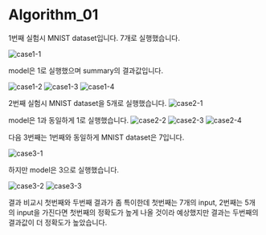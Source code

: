 # Algorithm_01
1번째 실험시 MNIST dataset입니다. 7개로 실행했습니다.

![case1-1](https://user-images.githubusercontent.com/81547318/121812550-35d7c200-cca3-11eb-804a-b28e969bf548.PNG)

model은 1로 실행했으며 summary의 결과값입니다.

![case1-2](https://user-images.githubusercontent.com/81547318/121812551-36705880-cca3-11eb-94c9-436a4a33d634.PNG)
![case1-3](https://user-images.githubusercontent.com/81547318/121812553-36705880-cca3-11eb-9d94-5f9d26be7aff.PNG)
![case1-4](https://user-images.githubusercontent.com/81547318/121812554-3708ef00-cca3-11eb-95e3-9dbbb437fd6d.PNG)

2번째 실험시 MNIST dataset을 5개로 실행했습니다.
![case2-1](https://user-images.githubusercontent.com/81547318/121812555-3708ef00-cca3-11eb-8c2f-0e1294f0fa76.PNG)

model은 1과 동일하게 1로 실행했습니다.
![case2-2](https://user-images.githubusercontent.com/81547318/121812557-37a18580-cca3-11eb-9a53-169e6c31a3b3.PNG)
![case2-3](https://user-images.githubusercontent.com/81547318/121812559-38d2b280-cca3-11eb-82b3-fa658e054e13.PNG)
![case2-4](https://user-images.githubusercontent.com/81547318/121812560-396b4900-cca3-11eb-9686-49e7da591837.PNG)


다음 3번째는 1번째와 동일하게 MNIST dataset은 7입니다.

![case3-1](https://user-images.githubusercontent.com/81547318/121812546-34a69500-cca3-11eb-8f2c-58c7c9f14500.PNG)

하지만 model은 3으로 실행했습니다.


![case3-2](https://user-images.githubusercontent.com/81547318/121812547-353f2b80-cca3-11eb-94af-a92e6b144f26.PNG)
![case3-3](https://user-images.githubusercontent.com/81547318/121812548-353f2b80-cca3-11eb-8dbc-3a2932d64ae4.PNG)


결과 비교시 첫번째와 두번째 결과가 좀 특이한데
첫번째는 7개의 input, 2번째는 5개의 input을 가진다면 첫번째의 정확도가 높게 나올 것이라 예상했지만 결과는 두번째의 결과값이 더 정확도가 높았습니다.
